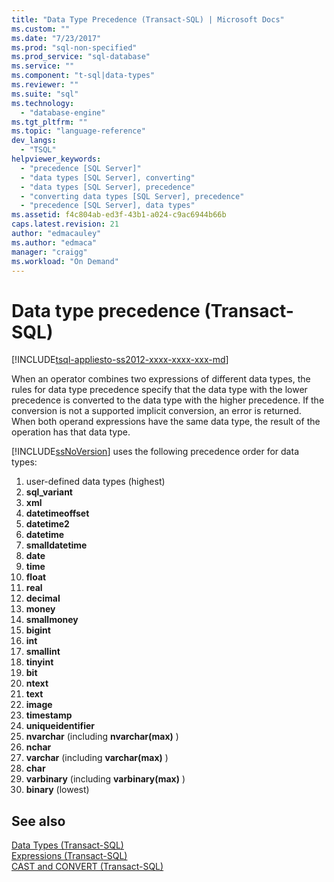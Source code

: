 ```yaml
---
title: "Data Type Precedence (Transact-SQL) | Microsoft Docs"
ms.custom: ""
ms.date: "7/23/2017"
ms.prod: "sql-non-specified"
ms.prod_service: "sql-database"
ms.service: ""
ms.component: "t-sql|data-types"
ms.reviewer: ""
ms.suite: "sql"
ms.technology: 
  - "database-engine"
ms.tgt_pltfrm: ""
ms.topic: "language-reference"
dev_langs: 
  - "TSQL"
helpviewer_keywords: 
  - "precedence [SQL Server]"
  - "data types [SQL Server], converting"
  - "data types [SQL Server], precedence"
  - "converting data types [SQL Server], precedence"
  - "precedence [SQL Server], data types"
ms.assetid: f4c804ab-ed3f-43b1-a024-c9ac6944b66b
caps.latest.revision: 21
author: "edmacauley"
ms.author: "edmaca"
manager: "craigg"
ms.workload: "On Demand"
---
```

# Data type precedence (Transact-SQL)
[!INCLUDE[tsql-appliesto-ss2012-xxxx-xxxx-xxx-md](../../includes/tsql-appliesto-ss2012-xxxx-xxxx-xxx-md.md)]

When an operator combines two expressions of different data types, the rules for data type precedence specify that the data type with the lower precedence is converted to the data type with the higher precedence. If the conversion is not a supported implicit conversion, an error is returned. When both operand expressions have the same data type, the result of the operation has that data type.
  
[!INCLUDE[ssNoVersion](../../includes/ssnoversion-md.md)] uses the following precedence order for data types:
  
1.  user-defined data types (highest)  
1.  **sql_variant**  
1.  **xml**  
1.  **datetimeoffset**  
1.  **datetime2**  
1.  **datetime**  
1.  **smalldatetime**  
1.  **date**  
1. **time**  
1. **float**  
1. **real**  
1. **decimal**  
1. **money**  
1. **smallmoney**  
1. **bigint**  
1. **int**  
1. **smallint**  
1. **tinyint**  
1. **bit**  
1. **ntext**  
1. **text**  
1. **image**  
1. **timestamp**  
1. **uniqueidentifier**  
1. **nvarchar** (including **nvarchar(max)** )  
1. **nchar**  
1. **varchar** (including **varchar(max)** )  
1. **char**  
1. **varbinary** (including **varbinary(max)** )  
1. **binary** (lowest)  
  
## See also
[Data Types &#40;Transact-SQL&#41;](../../t-sql/data-types/data-types-transact-sql.md)  
[Expressions &#40;Transact-SQL&#41;](../../t-sql/language-elements/expressions-transact-sql.md)  
[CAST and CONVERT &#40;Transact-SQL&#41;](../../t-sql/functions/cast-and-convert-transact-sql.md)
  
  
